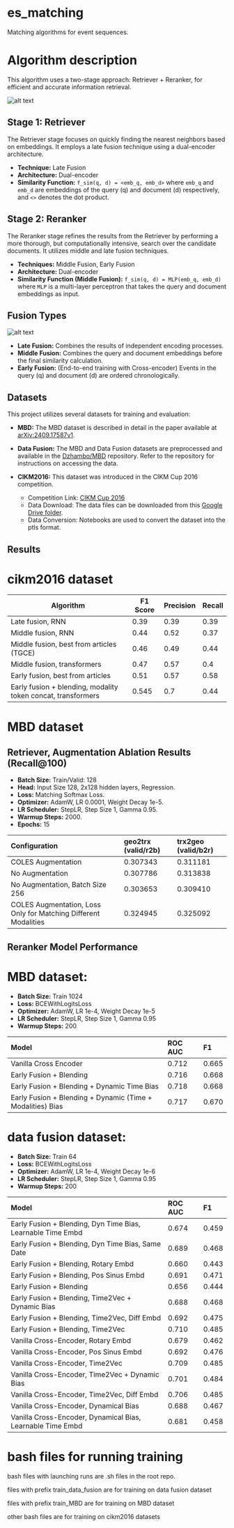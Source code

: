 # es_matching
Matching algorithms for event sequences.

# Algorithm description

This algorithm uses a two-stage approach: Retriever + Reranker, for efficient and accurate information retrieval.

![alt text](image.png)
## Stage 1: Retriever

The Retriever stage focuses on quickly finding the nearest neighbors based on embeddings. It employs a late fusion technique using a dual-encoder architecture.

*   **Technique:** Late Fusion
*   **Architecture:** Dual-encoder
*   **Similarity Function:** `f_sim(q, d) = <emb_q, emb_d>` where `emb_q` and `emb_d` are embeddings of the query (q) and document (d) respectively, and `<>` denotes the dot product.

## Stage 2: Reranker

The Reranker stage refines the results from the Retriever by performing a more thorough, but computationally intensive, search over the candidate documents. It utilizes middle and late fusion techniques.

*   **Techniques:** Middle Fusion, Early Fusion
*   **Architecture:** Dual-encoder
*   **Similarity Function (Middle Fusion):** `f_sim(q, d) = MLP(emb_q, emb_d)` where `MLP` is a multi-layer perceptron that takes the query and document embeddings as input.

## Fusion Types

![alt text](image-1.png)

*   **Late Fusion:**  Combines the results of independent encoding processes.
*   **Middle Fusion:**  Combines the query and document embeddings before the final similarity calculation.
*   **Early Fusion:** (End-to-end training with Cross-encoder) Events in the query (q) and document (d) are ordered chronologically.


## Datasets

This project utilizes several datasets for training and evaluation:

*   **MBD:** The MBD dataset is described in detail in the paper available at [arXiv:2409.17587v1](https://arxiv.org/html/2409.17587v1).

*   **Data Fusion:** The MBD and Data Fusion datasets are preprocessed and available in the [Dzhambo/MBD](https://github.com/Dzhambo/MBD) repository.  Refer to the repository for instructions on accessing the data.

*   **CIKM2016:** This dataset was introduced in the CIKM Cup 2016 competition.

    *   Competition Link: [CIKM Cup 2016](https://competitions.codalab.org/competitions/11171)
    *   Data Download: The data files can be downloaded from this [Google Drive folder](https://drive.google.com/drive/folders/0B7XZSACQf0KdNXVIUXEyVGlBZnc).
    *   Data Conversion: Notebooks are used to convert the dataset into the ptls format.

## Results

# cikm2016 dataset

| Algorithm                                         | F1 Score | Precision | Recall |
|---------------------------------------------------|----------|-----------|--------|
| Late fusion, RNN                                  | 0.39     | 0.39      | 0.39   |
| Middle fusion, RNN                                | 0.44     | 0.52      | 0.37   |
| Middle fusion, best from articles (TGCE)           | 0.46     | 0.49      | 0.44   |
| Middle fusion, transformers                       | 0.47     | 0.57      | 0.4    |
| Early fusion, best from articles                  | 0.51     | 0.57      | 0.58   |
| Early fusion + blending, modality token concat, transformers | 0.545    | 0.7       | 0.44   |

# MBD dataset

## Retriever, Augmentation Ablation Results (Recall@100)

*   **Batch Size:** Train/Valid: 128
*   **Head:** Input Size 128, 2x128 hidden layers, Regression.
*   **Loss:** Matching Softmax Loss.
*   **Optimizer:** AdamW, LR 0.0001, Weight Decay 1e-5.
*   **LR Scheduler:** StepLR, Step Size 1, Gamma 0.95.
*   **Warmup Steps:** 2000.
*   **Epochs:** 15

| Configuration                                                        | geo2trx (valid/r2b) | trx2geo (valid/b2r) |
| :------------------------------------------------------------------- | :------------------ | :------------------ |
| COLES Augmentation                                                  | 0.307343            | 0.311181            |
| No Augmentation                                                     | 0.307786            | 0.313838            |
| No Augmentation, Batch Size 256                                     | 0.303653            | 0.309410            |
| COLES Augmentation, Loss Only for Matching Different Modalities | 0.324945            | 0.325092            |

## Reranker Model Performance

# MBD dataset:
*   **Batch Size:** Train 1024
*   **Loss:** BCEWithLogitsLoss
*   **Optimizer:** AdamW, LR 1e-4, Weight Decay 1e-5
*   **LR Scheduler:** StepLR, Step Size 1, Gamma 0.95
*   **Warmup Steps:** 200

| Model                                                                 | ROC AUC | F1    |
| :-------------------------------------------------------------------- | :------ | :---- |
| Vanilla Cross Encoder                                                 | 0.712   | 0.665 |
| Early Fusion + Blending                                               | 0.716   | 0.668 |
| Early Fusion + Blending + Dynamic Time Bias                          | 0.718   | 0.668 |
| Early Fusion + Blending + Dynamic (Time + Modalities) Bias | 0.717   | 0.670 |


# data fusion dataset:
*   **Batch Size:** Train 64
*   **Loss:** BCEWithLogitsLoss
*   **Optimizer:** AdamW, LR 1e-4, Weight Decay 1e-6
*   **LR Scheduler:** StepLR, Step Size 1, Gamma 0.95
*   **Warmup Steps:** 200

| Model                                                                    | ROC AUC | F1    |
| :----------------------------------------------------------------------- | :------ | :---- |
| Early Fusion + Blending, Dyn Time Bias, Learnable Time Embd             | 0.674   | 0.459 |
| Early Fusion + Blending, Dyn Time Bias, Same Date                        | 0.689   | 0.468 |
| Early Fusion + Blending, Rotary Embd                                    | 0.660   | 0.443 |
| Early Fusion + Blending, Pos Sinus Embd                                 | 0.691   | 0.471 |
| Early Fusion + Blending                                                  | 0.656   | 0.444 |
| Early Fusion + Blending, Time2Vec + Dynamic Bias                         | 0.688   | 0.468 |
| Early Fusion + Blending, Time2Vec, Diff Embd                            | 0.692   | 0.475 |
| Early Fusion + Blending, Time2Vec                                        | 0.710   | 0.485 |
| Vanilla Cross-Encoder, Rotary Embd                                      | 0.679   | 0.462 |
| Vanilla Cross-Encoder, Pos Sinus Embd                                   | 0.692   | 0.476 |
| Vanilla Cross-Encoder, Time2Vec                                          | 0.709   | 0.485 |
| Vanilla Cross-Encoder, Time2Vec + Dynamic Bias                          | 0.701   | 0.484 |
| Vanilla Cross-Encoder, Time2Vec, Diff Embd                              | 0.706   | 0.485 |
| Vanilla Cross-Encoder, Dynamical Bias                                    | 0.688   | 0.467 |
| Vanilla Cross-Encoder, Dynamical Bias, Learnable Time Embd              | 0.681   | 0.458 |

# bash files for running training 
bash files with launching runs are .sh files in the root repo.

files with prefix train_data_fusion are for training on data fusion dataset

files with prefix train_MBD are for training on MBD dataset

other bash files are for training on cikm2016 datasets


